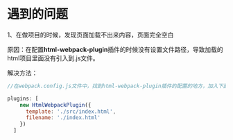 # 遇到的问题

1、在做项目的时候，发现页面加载不出来内容，页面完全空白

原因：在配置**html-webpack-plugin**插件的时候没有设置文件路径，导致加载的html项目里面没有引入到.js文件。

解决方法：

```js
//在webpack.config.js文件中，找到html-webpack-plugin插件的配置的地方，加入下面的代码

plugins: [
    new HtmlWebpackPlugin({
      template: './src/index.html',
      filename: './index.html'
    })
  ]

```

